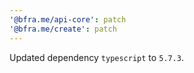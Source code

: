 ```yaml
---
'@bfra.me/api-core': patch
'@bfra.me/create': patch
---
```


Updated dependency `typescript` to `5.7.3`.
